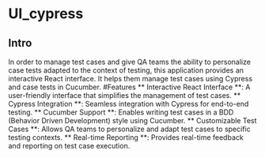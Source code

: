 # UI_cypress
## Intro
In order to manage test cases and give QA teams the ability to personalize case tests adapted to the context of testing, this application provides an interactive React interface. It helps them manage test cases using Cypress and case tests in Cucumber.
#Features
** Interactive React Interface **: A user-friendly interface that simplifies the management of test cases.
** Cypress Integration **: Seamless integration with Cypress for end-to-end testing.
** Cucumber Support **: Enables writing test cases in a BDD (Behavior Driven Development) style using Cucumber.
** Customizable Test Cases **: Allows QA teams to personalize and adapt test cases to specific testing contexts.
** Real-time Reporting **: Provides real-time feedback and reporting on test case execution.
